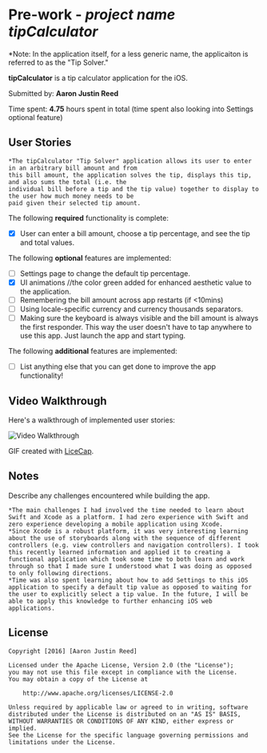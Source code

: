 # Pre-work - *project name tipCalculator*
*Note: In the application itself, for a less generic name, the applicaiton is referred to as the "Tip Solver."

**tipCalculator** is a tip calculator application for the iOS.

Submitted by: **Aaron Justin Reed**

Time spent: **4.75** hours spent in total (time spent also looking into Settings optional feature)

## User Stories
    
    *The tipCalculator "Tip Solver" application allows its user to enter in an arbitrary bill amount and from
    this bill amount, the application solves the tip, displays this tip, and also sums the total (i.e. the
    individual bill before a tip and the tip value) together to display to the user how much money needs to be
    paid given their selected tip amount. 

The following **required** functionality is complete:

* [x] User can enter a bill amount, choose a tip percentage, and see the tip and total values.

The following **optional** features are implemented:
* [ ] Settings page to change the default tip percentage.
* [x] UI animations //the color green added for enhanced aesthetic value to the application.
* [ ] Remembering the bill amount across app restarts (if <10mins)
* [ ] Using locale-specific currency and currency thousands separators.
* [ ] Making sure the keyboard is always visible and the bill amount is always the first responder. This way the user doesn't have to tap anywhere to use this app. Just launch the app and start typing.

The following **additional** features are implemented:

- [ ] List anything else that you can get done to improve the app functionality!
  

## Video Walkthrough 

Here's a walkthrough of implemented user stories:

<img src='http://i.imgur.com/BezPMTc.gif' title='Video Walkthrough' width='' alt='Video Walkthrough' />

GIF created with [LiceCap](http://www.cockos.com/licecap/).

## Notes

Describe any challenges encountered while building the app.

    *The main challenges I had involved the time needed to learn about Swift and Xcode as a platform. I had zero experience with Swift and zero experience developing a mobile application using Xcode. 
    *Since Xcode is a robust platform, it was very interesting learning about the use of storyboards along with the sequence of different controllers (e.g. view controllers and navigation controllers). I took this recently learned information and applied it to creating a functional application which took some time to both learn and work through so that I made sure I understood what I was doing as opposed to only following directions. 
    *Time was also spent learning about how to add Settings to this iOS application to specify a default tip value as opposed to waiting for the user to explicitly select a tip value. In the future, I will be able to apply this knowledge to further enhancing iOS web applications. 


## License

    Copyright [2016] [Aaron Justin Reed]

    Licensed under the Apache License, Version 2.0 (the "License");
    you may not use this file except in compliance with the License.
    You may obtain a copy of the License at

        http://www.apache.org/licenses/LICENSE-2.0

    Unless required by applicable law or agreed to in writing, software
    distributed under the License is distributed on an "AS IS" BASIS,
    WITHOUT WARRANTIES OR CONDITIONS OF ANY KIND, either express or implied.
    See the License for the specific language governing permissions and
    limitations under the License.
